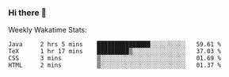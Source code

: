 ### Hi there 👋

<!--
**ericxiaseattle/ericxiaseattle** is a ✨ _special_ ✨ repository because its `README.md` (this file) appears on your GitHub profile.

Here are some ideas to get you started:

- 🔭 I’m currently working on ...
- 🌱 I’m currently learning ...
- 👯 I’m looking to collaborate on ...
- 🤔 I’m looking for help with ...
- 💬 Ask me about ...
- 📫 How to reach me: ...
- 😄 Pronouns: ...
- ⚡ Fun fact: ...
-->

Weekly Wakatime Stats:
<!--START_SECTION:waka-->
```text
Java     2 hrs 5 mins    ███████████████░░░░░░░░░░   59.61 % 
TeX      1 hr 17 mins    █████████▒░░░░░░░░░░░░░░░   37.03 % 
CSS      3 mins          ▒░░░░░░░░░░░░░░░░░░░░░░░░   01.69 % 
HTML     2 mins          ▒░░░░░░░░░░░░░░░░░░░░░░░░   01.37 % 
```
<!--END_SECTION:waka-->
